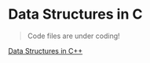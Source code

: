 # Data Structures in C

> Code files are under coding!

[Data Structures in C++](https://github.com/A7abhilash/dsa-cpp)
